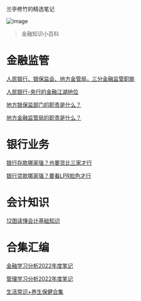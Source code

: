 兰亭修竹的精选笔记

![image](wenzhang.jpg")

> 金融知识小百科

# 金融监管

<a href="https://mp.weixin.qq.com/s/uxjlEzzTYr4da59Z2dd6MQ" rel="external nofollow" target="_blank"  title="baidu">人民银行、银保监会、地方金管局，三分金融监管职能</a>

<a href="https://mp.weixin.qq.com/s/KpHpyutnxTq3neWwPaFjbg" rel="external nofollow" target="_blank"  title="baidu">人民银行-央行的金融江湖地位</a>

<a href="https://mp.weixin.qq.com/s/aygkU9hd2EPlSGM16F5hpQ" rel="external nofollow" target="_blank"  title="baidu">地方银保监部门的职责是什么？</a>

<a href="https://mp.weixin.qq.com/s/Y-wuuTB2Jt2OcpVclZVksw" rel="external nofollow" target="_blank"  title="baidu">地方金融监管局的职责是什么？</a>

<a href="https://github.com/Yellowissea/blog/edit/main/兰亭修竹.jpg" rel="external nofollow" target="_blank"  title="baidu">
</a>

# 银行业务

<a href="https://mp.weixin.qq.com/s/Qv9HVivKMx5hHtPIobfypw" rel="external nofollow" target="_blank"  title="baidu">银行存款哪家强？也要货比三家才行</a>

<a href="https://mp.weixin.qq.com/s/SHrMg1BmTTs5Z5Xu4GC9Ig" rel="external nofollow" target="_blank"  title="baidu">银行贷款哪家强？要看LPR脸色才行</a>

# 会计知识

<a href="https://mp.weixin.qq.com/s/OWmEhExtgb1DxtxUee0RkQ" rel="external nofollow" target="_blank"  title="baidu">12图读懂会计基础知识</a>

                                                                                                                                
                                                                                                                            
# 合集汇编

<a href="https://mp.weixin.qq.com/s/N5uUevJnwqkSZfXGHVC3Fw" rel="external nofollow" target="_blank"  title="baidu">金融学习分析2022年度笔记</a>
   
<a href="https://mp.weixin.qq.com/s/QpSg2MzyjoYsplre-qELHg" rel="external nofollow" target="_blank"  title="baidu">管理学习分析2022年度笔记</a>
   
<a href="https://mp.weixin.qq.com/s/B14Q1pJKfOciDVCUluoatg" rel="external nofollow" target="_blank"  title="baidu">生活常识+养生保健合集</a>
                                                                                                                              

